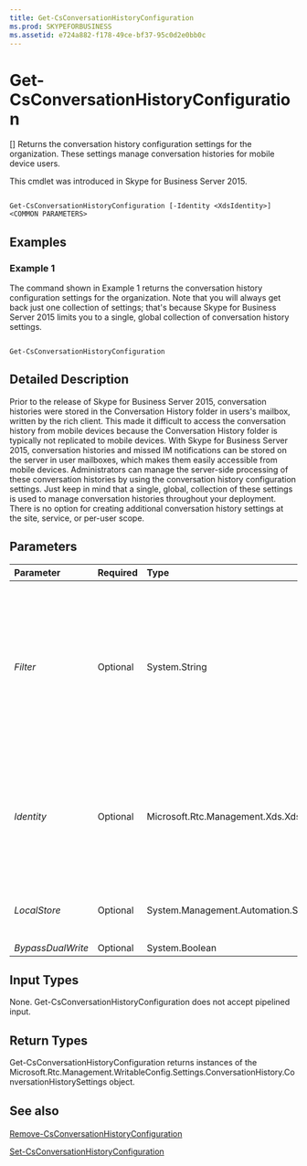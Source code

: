 ```yaml
---
title: Get-CsConversationHistoryConfiguration
ms.prod: SKYPEFORBUSINESS
ms.assetid: e724a882-f178-49ce-bf37-95c0d2e0bb0c
---
```



# Get-CsConversationHistoryConfiguration
[]
Returns the conversation history configuration settings for the organization. These settings manage conversation histories for mobile device users.
  
    
    

This cmdlet was introduced in Skype for Business Server 2015.
```

Get-CsConversationHistoryConfiguration [-Identity <XdsIdentity>] <COMMON PARAMETERS>

```


## Examples
<a name="Examples"> </a>


### Example 1

The command shown in Example 1 returns the conversation history configuration settings for the organization. Note that you will always get back just one collection of settings; that's because Skype for Business Server 2015 limits you to a single, global collection of conversation history settings.
  
    
    

```

Get-CsConversationHistoryConfiguration
```


## Detailed Description
<a name="DetailedDescription"> </a>

Prior to the release of Skype for Business Server 2015, conversation histories were stored in the Conversation History folder in users's mailbox, written by the rich client. This made it difficult to access the conversation history from mobile devices because the Conversation History folder is typically not replicated to mobile devices. With Skype for Business Server 2015, conversation histories and missed IM notifications can be stored on the server in user mailboxes, which makes them easily accessible from mobile devices. Administrators can manage the server-side processing of these conversation histories by using the conversation history configuration settings. Just keep in mind that a single, global, collection of these settings is used to manage conversation histories throughout your deployment. There is no option for creating additional conversation history settings at the site, service, or per-user scope.
  
    
    

## Parameters
<a name="DetailedDescription"> </a>



|**Parameter**|**Required**|**Type**|**Description**|
|:-----|:-----|:-----|:-----|
| _Filter_ <br/> |Optional  <br/> |System.String  <br/> |Enables you to use wildcard values when referencing a collection of conversation history configuration settings. Because you can only have a single, global instance of these settings there is no reason to use the Filter parameter. However, if you prefer you can use the following syntax to reference the global settings:  <br/>  `-Filter "g*"` <br/> That syntax brings back all the conversation history configuration settings that have an Identity that begins with the letter "g".  <br/> |
| _Identity_ <br/> |Optional  <br/> |Microsoft.Rtc.Management.Xds.XdsIdentity  <br/> |Unique Identity of the conversation history configuration settings. Because you can only have a single, global instance of these settings, you do not need to specify an Identity when calling the Get-CsConversationHistoryConfiguration cmdlet. If you prefer, however, you can use the following syntax to reference the global settings:  <br/>  `-Identity "global"` <br/> |
| _LocalStore_ <br/> |Optional  <br/> |System.Management.Automation.SwitchParameter  <br/> |Retrieves the conversation history configuration data from the local replica of the Central Management store rather than from the Central Management store itself.  <br/> |
| _BypassDualWrite_ <br/> |Optional  <br/> |System.Boolean  <br/> |PARAMVALUE: $true | $false  <br/> |
   

## Input Types
<a name="InputTypes"> </a>

None. Get-CsConversationHistoryConfiguration does not accept pipelined input.
  
    
    

## Return Types
<a name="ReturnTypes"> </a>

Get-CsConversationHistoryConfiguration returns instances of the Microsoft.Rtc.Management.WritableConfig.Settings.ConversationHistory.ConversationHistorySettings object.
  
    
    

## See also
<a name="ReturnTypes"> </a>


#### 


  
    
    
 [Remove-CsConversationHistoryConfiguration](remove-csconversationhistoryconfiguration.md)
  
    
    
 [Set-CsConversationHistoryConfiguration](set-csconversationhistoryconfiguration.md)
